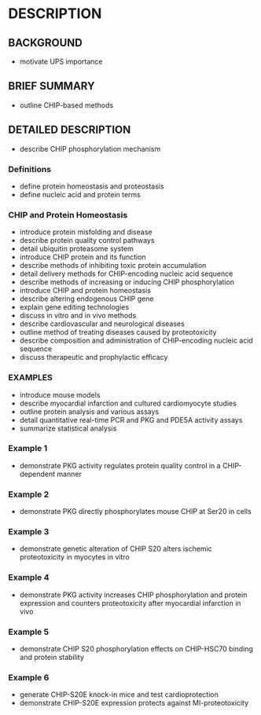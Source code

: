 # DESCRIPTION

## BACKGROUND

- motivate UPS importance

## BRIEF SUMMARY

- outline CHIP-based methods

## DETAILED DESCRIPTION

- describe CHIP phosphorylation mechanism

### Definitions

- define protein homeostasis and proteostasis
- define nucleic acid and protein terms

### CHIP and Protein Homeostasis

- introduce protein misfolding and disease
- describe protein quality control pathways
- detail ubiquitin proteasome system
- introduce CHIP protein and its function
- describe methods of inhibiting toxic protein accumulation
- detail delivery methods for CHIP-encoding nucleic acid sequence
- describe methods of increasing or inducing CHIP phosphorylation
- introduce CHIP and protein homeostasis
- describe altering endogenous CHIP gene
- explain gene editing technologies
- discuss in vitro and in vivo methods
- describe cardiovascular and neurological diseases
- outline method of treating diseases caused by proteotoxicity
- describe composition and administration of CHIP-encoding nucleic acid sequence
- discuss therapeutic and prophylactic efficacy

### EXAMPLES

- introduce mouse models
- describe myocardial infarction and cultured cardiomyocyte studies
- outline protein analysis and various assays
- detail quantitative real-time PCR and PKG and PDE5A activity assays
- summarize statistical analysis

### Example 1

- demonstrate PKG activity regulates protein quality control in a CHIP-dependent manner

### Example 2

- demonstrate PKG directly phosphorylates mouse CHIP at Ser20 in cells

### Example 3

- demonstrate genetic alteration of CHIP S20 alters ischemic proteotoxicity in myocytes in vitro

### Example 4

- demonstrate PKG activity increases CHIP phosphorylation and protein expression and counters proteotoxicity after myocardial infarction in vivo

### Example 5

- demonstrate CHIP S20 phosphorylation effects on CHIP-HSC70 binding and protein stability

### Example 6

- generate CHIP-S20E knock-in mice and test cardioprotection
- demonstrate CHIP-S20E expression protects against MI-proteotoxicity

